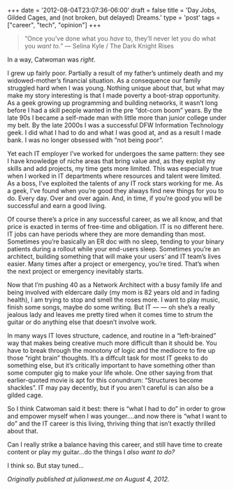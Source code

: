 +++
date = '2012-08-04T23:07:36-06:00'
draft = false
title = 'Day Jobs, Gilded Cages, and (not broken, but delayed) Dreams.'
type = 'post'
tags = ["career", "tech", "opinion"]
+++


>“Once you’ve done what you <i>have</i> to, they’ll never let you do what you <i>want to.</i>” — Selina Kyle / The Dark Knight Rises <br />

In a way, Catwoman was <i>right</i>.<br />

I grew up fairly poor. Partially a result of my father’s untimely death and my widowed-mother’s financial situation. As a consequence our family struggled hard when I was young. Nothing unique about that, but what may make my story interesting is that I made poverty a boot-strap opportunity. As a geek growing up programming and building networks, it wasn’t long before I had a skill people wanted in the pre “dot-com boom” years. By the late 90s I became a self-made man with little more than junior college under my belt. By the late 2000s I was a successful DFW Information Technology geek. I did what I had to do and what I was good at, and as a result I made bank. I was no longer obsessed with “not being poor”.<br />

Yet each IT employer I’ve worked for undergoes the same pattern: they see I have knowledge of niche areas that bring value and, as they exploit my skills and add projects, my time gets more limited. This was especially true when I worked in IT departments where resources and talent were limited. As a boss, I’ve exploited the talents of any IT rock stars working for me. As a geek, I’ve found when you’re good they always find new things for you to do. Every day. Over and over again. And, in time, if you’re good you will be successful and earn a good living.<br />

Of course there’s a price in any successful career, as we all know, and that price is exacted in terms of free-time and obligation. IT is no different here. IT jobs can have periods where they are more demanding than most. Sometimes you’re basically an ER doc with no sleep, tending to your binary patients during a rollout while your end-users sleep. Sometimes you’re an architect, building something that will make your users’ and IT team’s lives easier. Many times after a project or emergency, you’re tired. That’s when the next project or emergency inevitably starts.<br />

Now that I’m pushing 40 as a Network Architect with a busy family life and being involved with eldercare daily (my mom is 82 years old and in fading health), I am trying to stop and smell the roses more. I want to play music, finish some songs, maybe do some writing. But IT — — oh she’s a really jealous lady and leaves me pretty tired when it comes time to strum the guitar or do anything else that doesn’t involve work.<br />

In many ways IT loves structure, cadence, and routine in a “left-brained” way that makes being creative much more difficult than it should be. You have to break through the monotony of logic and the mediocre to fire up those “right brain” thoughts. It’s a diffcult task for most IT geeks to do something else, but it’s critically important to have something other than some computer gig to make your life whole. One other saying from that earlier-quoted movie is apt for this conundrum: “Structures become shackles”. IT may pay decently, but if you aren’t careful is can also be a gilded cage.<br />

So I think Catwoman said it best: there is “what I had to do” in order to grow and empower myself when I was younger….and now there is “what I want to do” and the IT career is this living, thriving thing that isn’t exactly thrilled about that.<br />

Can I really strike a balance having this career, and still have time to create content or play my guitar...do the things I <i>also want to do?</i><br />

I think so.  But stay tuned...<br />

<i>Originally published at julianwest.me on August 4, 2012.</i>